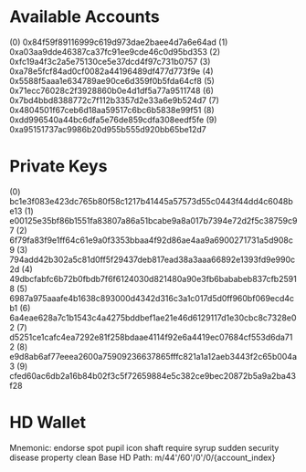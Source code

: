 Available Accounts
==================
(0) 0x84f59f89116999c619d973dae2baee4d7a6e64ad
(1) 0xa03aa9dde46387ca37fc91ee9cde46c0d95bd353
(2) 0xfc19a4f3c2a5e75130ce5e37dcd4f97c731b0757
(3) 0xa78e5fcf84ad0cf0082a44196489df477d773f9e
(4) 0x5588f5aaa1e634789ae90ce6d359f0b5fda64cf8
(5) 0x71ecc76028c2f3928860b0e4d1df5a77a9511748
(6) 0x7bd4bbd8388772c7f112b3357d2e33a6e9b524d7
(7) 0x4804501f67ceb6d18aa59517c6bc6b5838e99f51
(8) 0xdd996540a44bc6dfa5e76de859cdfa308eedf5fe
(9) 0xa95151737ac9986b20d955b555d920bb65be12d7

Private Keys
==================
(0) bc1e3f083e423dc765b80f58c1217b41445a57573d55c0443f44dd4c6048be13
(1) e00125e35bf86b1551fa83807a86a51bcabe9a8a017b7394e72d2f5c38759c97
(2) 6f79fa83f9e1ff64c61e9a0f3353bbaa4f92d86ae4aa9a6900271731a5d908c9
(3) 794add42b302a5c81d0ff5f29437deb817ead38a3aaa66892e1393fd9e990c2d
(4) 49dbcfabfc6b72b0fbdb7f6f6124030d821480a90e3fb6bababeb837cfb25918
(5) 6987a975aaafe4b1638c893000d4342d316c3a1c017d5d0ff960bf069ecd4cb1
(6) 6a4eae628a7c1b1543c4a4275bddbef1ae21e46d6129117d1e30cbc8c7328e02
(7) d5251ce1cafc4ea7292e81f258bdaae4114f92e6a4419ec07684cf553d6da712
(8) e9d8ab6af77eeea2600a75909236637865fffc821a1a12aeb3443f2c65b004a3
(9) cfed60ac6db2a16b84b02f3c5f72659884e5c382ce9bec20872b5a9a2ba43f28

HD Wallet
==================
Mnemonic:      endorse spot pupil icon shaft require syrup sudden security disease property clean
Base HD Path:  m/44'/60'/0'/0/{account_index}
